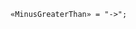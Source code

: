 <!-- This file is generated automatically by infrastructure scripts. Please don't edit by hand. -->

<!-- markdownlint-disable first-line-h1 -->

```{ .ebnf .slang-ebnf #MinusGreaterThan }
«MinusGreaterThan» = "->";
```
